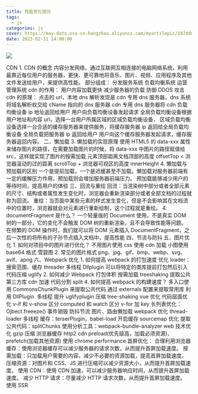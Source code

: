 ```yaml
---
title: 性能优化部分
tags:
  - js
categories: js
cover: https://may-data.oss-cn-hangzhou.aliyuncs.com/myartilepic/107dd012176e5347dade6a2e4663e820.png
date: 2023-02-11 14:00:00
---
```


![](https://may-data.oss-cn-hangzhou.aliyuncs.com/image/202302111552089.png)

CDN 1. CDN 的概念
内容分发网络，通过互联网互相连接的电脑网络系统，利用最靠近每位用户的服务器，更快、更可靠地将音乐、图片、视频、应用程序及其他文件发送给用户，来提供高性能。
部分组成：
分发服务系统
负载均衡系统
运营管理系统
cdn 的作用：
用户内容加载更快
减少服务器的负载
防御 DDOS 攻击
cdn 的原理：
点击的 url，本地 dns 解析发现是 cdn 专用 dns 服务器，dns 系统将域名解析权交给 cName 指向的 dns 服务器
cdn 专用 dns 服务器将 cdn 负载均衡设备 ip 地址返回给用户
用户向负载均衡设备发起请求
全局负载均衡设备根据用户地址和内容 url，选择一台用户所属区域的区域负载均衡设备，
区域负载均衡设备选择一台合适的缓存服务器来提供服务，将缓存服务器 ip 返回给全局负载均衡设备
全局负载把服务器 ip 返回给用户
用户向这个缓存服务器发起请求，缓存服务器返回内容。
二、懒加载 3. 懒加载的实现原理
使用 HTML5 的 data-xxx 属性来储存图片的路径，在需要加载图片的时候，将 data-xxx 中图片的路径赋值给 src，这样就实现了图片的按需加载
元素顶部距离文档顶部的高度 offsetTop < 浏览器滚动的过的距离 scrollTop + 浏览器可视区的高度 innerHeight 4. 懒加载与预加载的区别
一个是提前加载，一个是迟缓甚至不加载。懒加载对服务器前端有一定的缓解压力作用，预加载则会增加服务器前端压力。
预加载能够减少用户的等待时间，提高用户的体验
三、回流与重绘
回流：当渲染树中部分或者全部元素的尺寸、结构或者属性发生变化时，浏览器会重新渲染部分或者全部文档的过程就称为回流。
重绘：当页面中某些元素的样式发生变化，但是不会影响其在文档流中的位置时，浏览器就会对元素进行重新绘制，这个过程就是重绘。 4. documentFragment 是什么？
一个轻量版的 Document 使用，不是真实 DOM 树的一部分，它的变化不会触发 DOM 树的重新渲染，且不会导致性能等问题。
在频繁的 DOM 操作时，我们就可以将 DOM 元素插入 DocumentFragment，之后一次性的将所有的子孙节点插入文档中，提高性能
四、节流与防抖
五、图片优化 1. 如何对项目中的图片进行优化？
不用图片使用 css
使用 cdn 加载
小图使用 base64 格式
雪碧图 2. 常见的图片格式
png、jpg、gif、bmp、webp、svg、avif、apng
六、Webpack 优化 1. 如何提⾼ webpack 的打包速度
优化 loader：搜索范围、缓存
threader 多线程
Dllplugin 可以将特定的类库提前打包然后引入
代码压缩 uglify 2. 如何减少 Webpack 打包体积
按需加载
treeshaking
提取公共第三方库
cdn 加速
代码分割 split 4. 如何提⾼ webpack 的构建速度？
多入口使⽤ CommonsChunkPlugin 来提取公共代码
通过 externals 配置来提取常⽤库
利⽤ DllPlugin 
多线程
提升 uglifyplugin 压缩
tree-shaking
vue 优化
代码层面优化
v-if 和 v-show 区分
computed 和 watch 区分
v-for 加 key
长列表优化：Ojbect.freeeze()
事件销毁
防抖节流
图片、路由懒加载
webpack 优化
thread-loader 多线程
缓存：terserPlugin，babel-load 开启缓存
sourcemap 优化
提取公共代码：splitChunks
使用分析工具：webpack-bundle-analyzer
web 技术优化
gzip 压缩
浏览器缓存
http2
cdn
preload(优先级高，加载必须资源)、prefetch(加载其他资源)
使用 chrome performance
首屏优化：
合理利用浏览器缓存：使用浏览器缓存可以减少服务器的请求次数，从而提升首屏加载速度。
按需加载：只加载用户需要的内容，减少不必要的资源加载，提高首屏加载速度。
压缩资源：对图片和 CSS、JS 进行压缩可以减少资源大小，从而提升首屏加载速度。
使用 CDN：使用 CDN 加速，可以减少服务器响应时间，从而提升首屏加载速度。
减少 HTTP 请求：尽量减少 HTTP 请求次数，从而提升首屏加载速度。
使用 SSR
